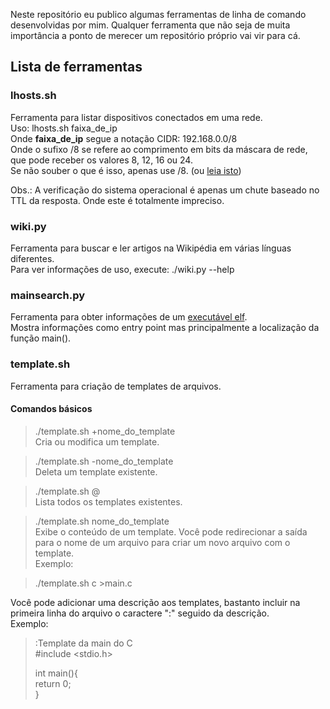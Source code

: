 Neste repositório eu publico algumas ferramentas de linha de comando desenvolvidas por mim.
Qualquer ferramenta que não seja de muita importância a ponto de merecer um repositório próprio vai vir para cá.

## Lista de ferramentas

### lhosts.sh
Ferramenta para listar dispositivos conectados em uma rede.  
Uso: lhosts.sh faixa_de_ip  
Onde **faixa_de_ip** segue a notação CIDR: 192.168.0.0/8  
Onde o sufixo /8 se refere ao comprimento em bits da máscara de rede, que pode receber os valores 8, 12, 16 ou 24.  
Se não souber o que é isso, apenas use /8. (ou [leia isto](https://pt.wikipedia.org/wiki/Classless_Inter-Domain_Routing#Nota.C3.A7.C3.A3o_standard))

Obs.: A verificação do sistema operacional é apenas um chute baseado no TTL da resposta. Onde este é totalmente impreciso.

### wiki.py
Ferramenta para buscar e ler artigos na Wikipédia em várias línguas diferentes.  
Para ver informações de uso, execute: ./wiki.py --help

### mainsearch.py
Ferramenta para obter informações de um [executável elf](https://pt.wikipedia.org/wiki/ELF).  
Mostra informações como entry point mas principalmente a localização da função main().

### template.sh
Ferramenta para criação de templates de arquivos.  

#### Comandos básicos
> ./template.sh +nome_do_template  
Cria ou modifica um template.

> ./template.sh -nome_do_template  
Deleta um template existente.

> ./template.sh @  
Lista todos os templates existentes.

> ./template.sh nome_do_template  
Exibe o conteúdo de um template. Você pode redirecionar a saída para o nome de um arquivo para criar um novo arquivo com o template.  
Exemplo:

> ./template.sh c >main.c  

Você pode adicionar uma descrição aos templates, bastanto incluir na primeira linha do arquivo o caractere ":" seguido da descrição.  
Exemplo:

>:Template da main do C  
>#include <stdio.h>  
>
>int main(){  
>return 0;  
>}
